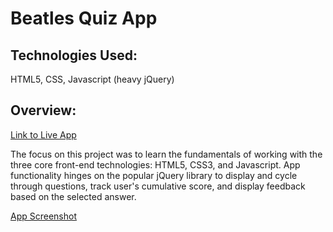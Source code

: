 # Beatles Quiz App

## Technologies Used:
HTML5, CSS, Javascript (heavy jQuery)

## Overview:

[Link to Live App](https://matt9663.github.io/quiz-app/)

The focus on this project was to learn the fundamentals of working with the three core front-end technologies: HTML5, CSS3, and Javascript. App functionality hinges on the popular jQuery library to display and cycle through questions, track user's cumulative score, and display feedback based on the selected answer.

[App Screenshot](https://user-images.githubusercontent.com/51541006/62650492-86af5e80-b946-11e9-989f-920f3d682b69.PNG)
 